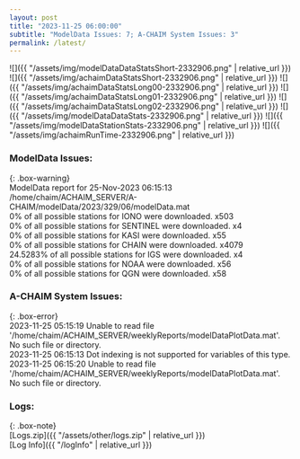 ```yaml
---
layout: post
title: "2023-11-25 06:00:00"
subtitle: "ModelData Issues: 7; A-CHAIM System Issues: 3"
permalink: /latest/
---
```


![]({{ "/assets/img/modelDataDataStatsShort-2332906.png" | relative_url }})
![]({{ "/assets/img/achaimDataStatsShort-2332906.png" | relative_url }})
![]({{ "/assets/img/achaimDataStatsLong00-2332906.png" | relative_url }})
![]({{ "/assets/img/achaimDataStatsLong01-2332906.png" | relative_url }})
![]({{ "/assets/img/achaimDataStatsLong02-2332906.png" | relative_url }})
![]({{ "/assets/img/modelDataDataStats-2332906.png" | relative_url }})
![]({{ "/assets/img/modelDataStationStats-2332906.png" | relative_url }})
![]({{ "/assets/img/achaimRunTime-2332906.png" | relative_url }})


### ModelData Issues:  
  
{: .box-warning}  
 ModelData report for 25-Nov-2023 06:15:13   
 /home/chaim/ACHAIM_SERVER/A-CHAIM/modelData/2023/329/06/modelData.mat   
 0% of all possible stations for IONO were downloaded. x503   
 0% of all possible stations for SENTINEL were downloaded. x4   
 0% of all possible stations for KASI were downloaded. x55   
 0% of all possible stations for CHAIN were downloaded. x4079   
 24.5283% of all possible stations for IGS were downloaded. x4   
 0% of all possible stations for NOAA were downloaded. x56   
 0% of all possible stations for QGN were downloaded. x58   
  
### A-CHAIM System Issues:  
  
{: .box-error}  
2023-11-25 05:15:19 Unable to read file '/home/chaim/ACHAIM_SERVER/weeklyReports/modelDataPlotData.mat'. No such file or directory.  
2023-11-25 06:15:13 Dot indexing is not supported for variables of this type.  
2023-11-25 06:15:20 Unable to read file '/home/chaim/ACHAIM_SERVER/weeklyReports/modelDataPlotData.mat'. No such file or directory.  

### Logs:  
  
{: .box-note}  
[Logs.zip]({{ "/assets/other/logs.zip" | relative_url }})  
[Log Info]({{ "/logInfo" | relative_url }})  
